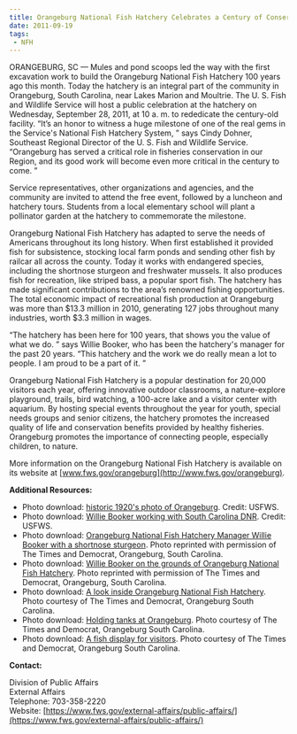 ```yaml
---
title: Orangeburg National Fish Hatchery Celebrates a Century of Conservation
date: 2011-09-19
tags:
 - NFH
---
```


ORANGEBURG, SC — Mules and pond scoops led the way with the first excavation work to build the Orangeburg National Fish Hatchery 100 years ago this month. Today the hatchery is an integral part of the community in Orangeburg, South Carolina, near Lakes Marion and Moultrie. The U. S. Fish and Wildlife Service will host a public celebration at the hatchery on Wednesday, September 28, 2011, at 10 a. m. to rededicate the century-old facility. “It’s an honor to witness a huge milestone of one of the real gems in the Service's National Fish Hatchery System, ” says Cindy Dohner, Southeast Regional Director of the U. S. Fish and Wildlife Service. “Orangeburg has served a critical role in fisheries conservation in our Region, and its good work will become even more critical in the century to come. ”  

Service representatives, other organizations and agencies, and the community are invited to attend the free event, followed by a luncheon and hatchery tours. Students from a local elementary school will plant a pollinator garden at the hatchery to commemorate the milestone.  

Orangeburg National Fish Hatchery has adapted to serve the needs of Americans throughout its long history. When first established it provided fish for subsistence, stocking local farm ponds and sending other fish by railcar all across the county. Today it works with endangered species, including the shortnose sturgeon and freshwater mussels. It also produces fish for recreation, like striped bass, a popular sport fish. The hatchery has made significant contributions to the area’s renowned fishing opportunities. The total economic impact of recreational fish production at Orangeburg was more than $13.3 million in 2010, generating 127 jobs throughout many industries, worth $3.3 million in wages.  

“The hatchery has been here for 100 years, that shows you the value of what we do. ” says Willie Booker, who has been the hatchery's manager for the past 20 years. “This hatchery and the work we do really mean a lot to people. I am proud to be a part of it. ”  

Orangeburg National Fish Hatchery is a popular destination for 20,000 visitors each year, offering innovative outdoor classrooms, a nature-explore playground, trails, bird watching, a 100-acre lake and a visitor center with aquarium. By hosting special events throughout the year for youth, special needs groups and senior citizens, the hatchery promotes the increased quality of life and conservation benefits provided by healthy fisheries. Orangeburg promotes the importance of connecting people, especially children, to nature.  

More information on the Orangeburg National Fish Hatchery is available on its website at [www.fws.gov/orangeburg](http://www.fws.gov/orangeburg).

**Additional Resources:**

*   Photo download: [historic 1920's photo of Orangeburg](http://www.fws.gov/southeast/news/2011/images/Orangeburg1920.bmp). Credit: USFWS.
*   Photo download: [Willie Booker working with South Carolina DNR](http://www.fws.gov/southeast/news/2011/images/OrangeburgandSCDNR.jpg). Credit: USFWS.
*   Photo download: [Orangeburg National Fish Hatchery Manager Willie Booker with a shortnose sturgeon](http://www.fws.gov/southeast/news/2011/images/Times%20and%20Democrat%20Sturgeon%20Photo.jpg). Photo reprinted with permission of The Times and Democrat, Orangeburg, South Carolina.
*   Photo download: [Willie Booker on the grounds of Orangeburg National Fish Hatchery](http://www.fws.gov/southeast/news/2011/images/Willie%20Outside%20Times%20and%20Democrat.jpg). Photo reprinted with permission of The Times and Democrat, Orangeburg, South Carolina.
*   Photo download: [A look inside Orangeburg National Fish Hatchery](http://www.fws.gov/southeast/news/2011/images/Orangeburg%20National%20Fish%20Hatchery%20Times%20and%20Democrat.jpg). Photo courtesy of The Times and Democrat, Orangeburg South Carolina.
*   Photo download: [Holding tanks at Orangeburg](http://www.fws.gov/southeast/news/2011/images/Holding%20Tanks%20Times%20and%20Democrat.jpg). Photo courtesy of The Times and Democrat, Orangeburg South Carolina.
*   Photo download: [A fish display for visitors](http://www.fws.gov/southeast/news/2011/images/Display%20Times%20and%20Democrat.jpg). Photo courtesy of The Times and Democrat, Orangeburg South Carolina.

**Contact:**

Division of Public Affairs  
External Affairs  
Telephone: 703-358-2220  
Website: [https://www.fws.gov/external-affairs/public-affairs/](https://www.fws.gov/external-affairs/public-affairs/)
